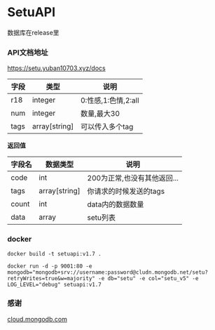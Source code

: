 # SetuAPI

数据库在release里

### API文档地址

https://setu.yuban10703.xyz/docs


| 字段  | 类型          | 说明                       |
| ----- | ------------- | -------------------------- |
| r18 | integer       | 0:性感,1:色情,2:all |
| num   | integer       | 数量,最大30                |
| tags   | array[string] | 可以传入多个tag            |

**返回值**

| 字段名 | 数据类型 | 说明 |
| ------ | -------- | ---- |
| code | int  | 200为正常,也没有其他返回... |
| tags | array[string]  | 你请求的时候发送的tags |
| count | int  | data内的数据数量 |
| data | array | setu列表 |

### docker
`docker build -t setuapi:v1.7 .
`

`
docker run -d -p 9001:80 -e mongodb="mongodb+srv://username:password@cludn.mongodb.net/setu?retryWrites=true&w=majority" -e db="setu" -e col="setu_v5" -e LOG_LEVEL="debug" setuapi:v1.7
`
### 感谢
[cloud.mongodb.com]()
